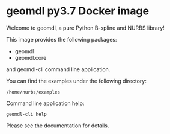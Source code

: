 # geomdl py3.7 Docker image

Welcome to geomdl, a pure Python B-spline and NURBS library!

This image provides the following packages:

* geomdl
* geomdl.core

and geomdl-cli command line application.

You can find the examples under the following directory:

    /home/nurbs/examples

Command line application help:

    geomdl-cli help

Please see the documentation for details.
